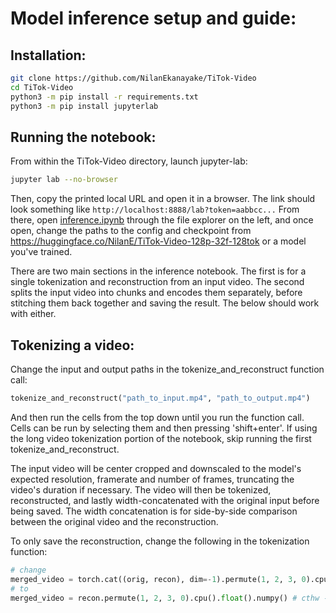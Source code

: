 # Model inference setup and guide:

## Installation:
```bash
git clone https://github.com/NilanEkanayake/TiTok-Video
cd TiTok-Video
python3 -m pip install -r requirements.txt
python3 -m pip install jupyterlab
```

## Running the notebook:
From within the TiTok-Video directory, launch jupyter-lab:
```bash
jupyter lab --no-browser
```
Then, copy the printed local URL and open it in a browser. The link should look something like ```http://localhost:8888/lab?token=aabbcc...```
From there, open [inference.ipynb](inference.ipynb) through the file explorer on the left, and once open, change the paths to the config and checkpoint from https://huggingface.co/NilanE/TiTok-Video-128p-32f-128tok or a model you've trained.

There are two main sections in the inference notebook. The first is for a single tokenization and reconstruction from an input video. The second splits the input video into chunks and encodes them separately, before stitching them back together and saving the result. The below should work with either.

## Tokenizing a video:
Change the input and output paths in the tokenize_and_reconstruct function call:
```python
tokenize_and_reconstruct("path_to_input.mp4", "path_to_output.mp4")
```
And then run the cells from the top down until you run the function call. Cells can be run by selecting them and then pressing 'shift+enter'. If using the long video tokenization portion of the notebook, skip running the first tokenize_and_reconstruct.

The input video will be center cropped and downscaled to the model's expected resolution, framerate and number of frames, truncating the video's duration if necessary.
The video will then be tokenized, reconstructed, and lastly width-concatenated with the original input before being saved. The width concatenation is for side-by-side comparison between the original video and the reconstruction.

To only save the reconstruction, change the following in the tokenization function:
```python
# change
merged_video = torch.cat((orig, recon), dim=-1).permute(1, 2, 3, 0).cpu().float().numpy() # cth(W) concat -> thwc
# to
merged_video = recon.permute(1, 2, 3, 0).cpu().float().numpy() # cthw -> thwc
```

